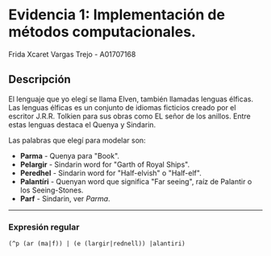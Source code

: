 # Evidencia 1: Implementación de métodos computacionales. 

Frida Xcaret Vargas Trejo - A01707168

## Descripción  
El lenguaje que yo elegí se llama Elven, también llamadas lenguas élficas.  Las lenguas élficas es un conjunto de idiomas ficticios creado por el escritor J.R.R. Tolkien para sus obras como EL señor de los anillos. Entre estas lenguas destaca el Quenya y Sindarin. 

Las palabras que elegí para modelar son: 
- **Parma** - Quenya para "Book".  
- **Pelargir** - Sindarin word for "Garth of Royal Ships".  
- **Peredhel** - Sindarin word for "Half-elvish" o "Half-elf".  
- **Palantíri** - Quenyan word que significa "Far seeing", raíz de Palantir o los Seeing-Stones.  
- **Parf** - Sindarin, ver *Parma*.  

---

### Expresión regular  
```regex
(^p (ar (ma|f)) | (e (largir|rednell)) |alantiri)

